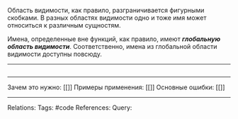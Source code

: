 Область видимости, как правило, разграничивается фигурными скобками. В разных областях видимости одно и тоже имя может относиться к различным сущностям. 

Имена, определенные вне функций, как правило, имеют ***глобальную область видимости***. Соответственно, имена из глобальной области видимости доступны повсюду. 

___
```

```
___
Зачем это нужно: [[]] 
Примеры применения: [[]] 
Основные ошибки: [[]]
___
Relations: 
Tags: #code
References: 
Query: 